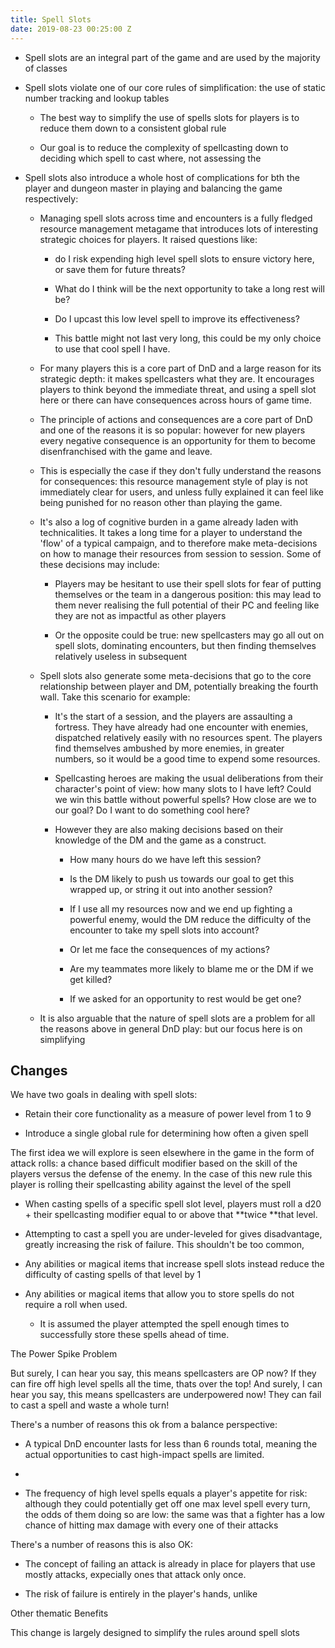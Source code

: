 ```yaml
---
title: Spell Slots
date: 2019-08-23 00:25:00 Z
---
```


* Spell slots are an integral part of the game and are used by the majority of classes

* Spell slots violate one of our core rules of simplification: the use of static number tracking and lookup tables

  * The best way to simplify the use of spells slots for players is to reduce them down to a consistent global rule

  * Our goal is to reduce the complexity of spellcasting down to deciding which spell to cast where, not assessing the

* Spell slots also introduce a whole host of complications for bth the player and dungeon master in playing and balancing the game respectively:

  * Managing spell slots across time and encounters is a fully fledged resource management metagame that introduces lots of interesting strategic choices for players. It raised questions like:

    * do I risk expending high level spell slots to ensure victory here, or save them for future threats?

    * What do I think will be the next opportunity to take a long rest will be?

    * Do I upcast this low level spell to improve its effectiveness?

    * This battle might not last very long, this could be my only choice to use that cool spell I have.

  * For many players this is a core part of DnD and a large reason for its strategic depth: it makes spellcasters what they are. It encourages players to think beyond the immediate threat, and using a spell slot here or there can have consequences across hours of game time. 

  * The principle of actions and consequences are a core part of DnD and one of the reasons it is so popular: however for new players every negative consequence is an opportunity for them to become disenfranchised with the game and leave. 

  * This is especially the case if they don't fully understand the reasons for consequences: this resource management style of play is not immediately clear for users, and unless fully explained it can feel like being punished for no reason other than playing the game. 

  * It's also a log of cognitive burden in a game already laden with technicalities. It takes a long time for a player to understand the 'flow' of a typical campaign, and to therefore make meta-decisions on how to manage their resources from session to session. Some of these decisions may include:

    * Players may be hesitant to use their spell slots for fear of putting themselves or the team in a dangerous position: this may lead to them never realising the full potential of their PC and feeling like they are not as impactful as other players

    * Or the opposite could be true: new spellcasters may go all out on spell slots, dominating encounters, but then finding themselves relatively useless in subsequent

  * Spell slots also generate some meta-decisions that go to the core relationship between player and DM, potentially breaking the fourth wall. Take this scenario for example: 

    * It's the start of a session, and the players are assaulting a fortress. They have already had one encounter with enemies, dispatched relatively easily with no resources spent. The players find themselves ambushed by more enemies, in greater numbers, so it would be a good time to expend some resources. 

    * Spellcasting heroes are making the usual deliberations from their character's point of view: how many slots to I have left? Could we win this battle without powerful spells? How close are we to our goal? Do I want to do something cool here? 

    * However they are also making decisions based on their knowledge of the DM and the game as a construct. 

      * How many hours do we have left this session? 

      * Is the DM likely to push us towards our goal to get this wrapped up, or string it out into another session? 

      * If I use all my resources now and we end up fighting a powerful enemy, would the DM reduce the difficulty of the encounter to take my spell slots into account? 

      * Or let me face the consequences of my actions? 

      * Are my teammates more likely to blame me or the DM if we get killed? 

      * If we asked for an opportunity to rest would be get one? 

  * It is also arguable that the nature of spell slots are a problem for all the reasons above in general DnD play: but our focus here is on simplifying 

## Changes

We have two goals in dealing with spell slots: 

* Retain their core functionality as a measure of power level from 1 to 9

* Introduce a single global rule for determining how often a given spell 

The first idea we will explore is seen elsewhere in the game in the form of attack rolls: a chance based difficult modifier based on the skill of the players versus the defense of the enemy.  In the case of this new rule this player is rolling their spellcasting ability against the level of the spell

* When casting spells of a specific spell slot level, players must roll a d20 \+ their spellcasting modifier equal to or above that **twice **that level. 

* Attempting to cast a spell you are under-leveled for gives disadvantage, greatly increasing the risk of failure. This shouldn't be too common,

* Any abilities or magical items that increase spell slots instead reduce the difficulty of casting spells of that level by 1

* Any abilities or magical items that allow you to store spells do not require a roll when used.

  * It is assumed the player attempted the spell enough times to successfully store these spells ahead of time.  

The Power Spike Problem

But surely, I can hear you say, this means spellcasters are OP now? If they can fire off high level spells all the time, thats over the top! And surely, I can hear you say, this means spellcasters are underpowered now! They can fail to cast a spell and waste a whole turn!

There's a number of reasons this ok from a balance perspective: 

* A typical DnD encounter lasts for less than 6 rounds total, meaning the actual opportunities to cast high-impact spells are limited. 

* 

* The frequency of high level spells equals a player's appetite for risk: although they could potentially get off one max level spell every turn, the odds of them doing so are low: the same was that a fighter has a low chance of hitting max damage with every one of their attacks

There's a number of reasons this is also OK: 

*  The concept of failing an attack is already in place for players that use mostly attacks, expecially ones that attack only once. 

* The risk of failure is entirely in the player's hands, unlike 

Other thematic Benefits

This change is largely designed to simplify the rules around spell slots